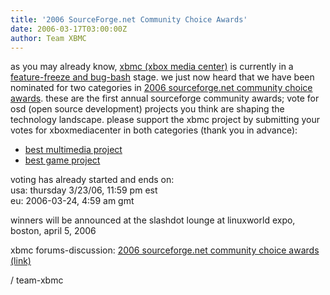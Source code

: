 ```yaml
---
title: '2006 SourceForge.net Community Choice Awards'
date: 2006-03-17T03:00:00Z
author: Team XBMC
---
```

as you may already know, [xbmc (xbox media center)](https://sourceforge.net/projects/xbmc/) is currently in a [feature-freeze and bug-bash](http://www.xboxmediaplayer.de/cgi-bin/forums/ikonboard.pl?act=st;f=1;t=19350) stage. we just now heard that we have been nominated for two categories in [2006 sourceforge.net community choice awards](https://sourceforge.net/awards/cca/). these are the first annual sourceforge community awards; vote for osd (open source development) projects you think are shaping the technology landscape. please support the xbmc project by submitting your votes for xboxmediacenter in both categories (thank you in advance):

 - [best multimedia project](https://www.wilsonresearch.com/2006/ostgawards06/ostgawards9.php)  
 - [best game project](https://www.wilsonresearch.com/2006/ostgawards06/ostgawards7.php)

 voting has already started and ends on:   
 usa: thursday 3/23/06, 11:59 pm est   
 eu: 2006-03-24, 4:59 am gmt

 winners will be announced at the slashdot lounge at linuxworld expo, boston, april 5, 2006

 xbmc forums-discussion: [2006 sourceforge.net community choice awards (link)](http://www.xboxmediaplayer.de/cgi-bin/forums/ikonboard.pl?act=st;f=1;t=19628) 

 / team-xbmc

 